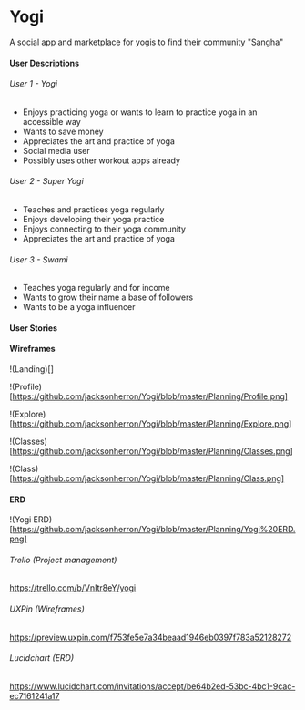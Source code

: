 # Yogi

A social app and marketplace for yogis to find their community "Sangha"

#### User Descriptions

###### User 1 - Yogi
- Enjoys practicing yoga or wants to learn to practice yoga in an accessible way
- Wants to save money
- Appreciates the art and practice of yoga
- Social media user
- Possibly uses other workout apps already

###### User 2 - Super Yogi
- Teaches and practices yoga regularly
- Enjoys developing their yoga practice 
- Enjoys connecting to their yoga community
- Appreciates the art and practice of yoga

###### User 3 - Swami
- Teaches yoga regularly and for income
- Wants to grow their name a base of followers
- Wants to be a yoga influencer

#### User Stories


#### Wireframes
!(Landing)[]

!(Profile)[https://github.com/jacksonherron/Yogi/blob/master/Planning/Profile.png]

!(Explore)[https://github.com/jacksonherron/Yogi/blob/master/Planning/Explore.png]

!(Classes)[https://github.com/jacksonherron/Yogi/blob/master/Planning/Classes.png]

!(Class)[https://github.com/jacksonherron/Yogi/blob/master/Planning/Class.png]



#### ERD
!(Yogi ERD)[https://github.com/jacksonherron/Yogi/blob/master/Planning/Yogi%20ERD.png]

###### Trello (Project management)

https://trello.com/b/VnItr8eY/yogi

###### UXPin (Wireframes)

https://preview.uxpin.com/f753fe5e7a34beaad1946eb0397f783a52128272

###### Lucidchart (ERD)

https://www.lucidchart.com/invitations/accept/be64b2ed-53bc-4bc1-9cac-ec7161241a17



